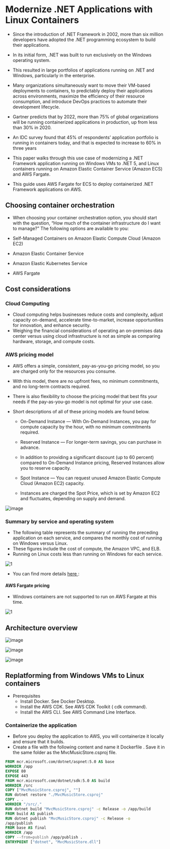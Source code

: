 # Modernize .NET Applications with Linux Containers

- Since the introduction of .NET Framework in 2002, more than six million developers have adopted the .NET programming ecosystem to build their applications.  
- In its initial form, .NET was built to run exclusively on the Windows operating system. 

- This resulted in large portfolios of applications running on .NET and Windows, particularly in the enterprise.
- Many organizations simultaneously want to move their VM-based deployments to containers, to predictably deploy their applications across environments, maximize the efficiency of their resource consumption, and introduce DevOps practices to automate their development lifecycle.

- Gartner predicts that by 2022, more than 75% of global organizations will be running containerized applications in production, up from less than 30% in 2020. 
- An IDC survey found that 45% of respondents’ application portfolio is running in containers today, and that is expected to increase to 60% in three years

- This paper walks through this use case of modernizing a .NET Framework application running on Windows VMs to .NET 5, and Linux containers running on Amazon Elastic Container Service (Amazon ECS) and AWS Fargate.
- This guide uses AWS Fargate for ECS to deploy containerized .NET Framework applications on AWS.


## Choosing container orchestration

- When choosing your container orchestration option, you should start with the question, “How much of the container infrastructure do I want to manage?” The following options are available to you:

- Self-Managed Containers on Amazon Elastic Compute Cloud (Amazon EC2)
- Amazon Elastic Container Service 
- Amazon Elastic Kubernetes Service 
- AWS Fargate

## Cost considerations

### Cloud Computing 
- Cloud computing helps businesses reduce costs and complexity, adjust capacity on-demand, accelerate time-to-market, increase opportunities for innovation, and enhance security.
- Weighing the financial considerations of operating an on-premises data center versus using cloud infrastructure is not as simple as comparing hardware, storage, and compute costs.

### AWS pricing model
- AWS offers a simple, consistent, pay-as-you-go pricing model, so you are charged only for the resources you consume.
- With this model, there are no upfront fees, no minimum commitments, and no long-term contracts required.
- There is also flexibility to choose the pricing model that best fits your needs if the pay-as-you-go model is not optimal for your use case.
- Short descriptions of all of these pricing models are found below.
    
    - On-Demand Instance — With On-Demand Instances, you pay for compute capacity by the hour, with no minimum commitments required.
    - Reserved Instance — For longer-term savings, you can purchase in advance. 
    
    - In addition to providing a significant discount (up to 60 percent) compared to On-Demand Instance pricing, Reserved Instances allow you to reserve capacity.
    - Spot Instance — You can request unused Amazon Elastic Compute Cloud (Amazon EC2) capacity. 
    - Instances are charged the Spot Price, which is set by Amazon EC2 and fluctuates, depending on supply and demand. 

![image](https://user-images.githubusercontent.com/23625821/131245382-1b1f9bc9-c7c2-4e7d-9b4c-2118a4209939.png)

### Summary by service and operating system
- The following table represents the summary of running the preceding application on each service, and compares the monthly cost of running on Windows versus Linux.
- These figures include the cost of compute, the Amazon VPC, and ELB. 
- Running on Linux costs less than running on Windows for each service.

![1](https://user-images.githubusercontent.com/23625821/131245526-e43511a1-117b-4443-8db2-38ef235b0a07.png)

- You can find more details <a href="https://calculator.aws/#/"> here </a> : 

#### AWS Fargate pricing
- Windows containers are not supported to run on AWS Fargate at this time.

![1](https://user-images.githubusercontent.com/23625821/131245653-0d54e740-469a-486e-8da6-39b6967bf7d8.png)

## Architecture overview

![image](https://user-images.githubusercontent.com/23625821/131450846-0e662d1b-c39a-4990-a17e-ce11db94b14e.png)

![image](https://user-images.githubusercontent.com/23625821/131450978-0d2123ab-bec8-4128-9524-04deb699743e.png)

![image](https://user-images.githubusercontent.com/23625821/131451141-93794e14-051f-49ce-9db2-17ba6a96e3fa.png)


## Replatforming from Windows VMs to Linux containers

- Prerequisites
    - Install Docker. See Docker Desktop.
    - Install the AWS CDK. See AWS CDK Toolkit ( cdk command).
    - Install the AWS CLI. See AWS Command Line Interface.

### Containerize the application
- Before you deploy the application to AWS, you will containerize it locally and ensure that it builds.
- Create a file with the following content and name it Dockerfile . Save it in the same folder as the MvcMusicStore.csproj file.

```dockerfile
FROM mcr.microsoft.com/dotnet/aspnet:5.0 AS base
WORKDIR /app
EXPOSE 80
EXPOSE 443
FROM mcr.microsoft.com/dotnet/sdk:5.0 AS build
WORKDIR /src
COPY ["MvcMusicStore.csproj", ""]
RUN dotnet restore "./MvcMusicStore.csproj"
COPY . .
WORKDIR "/src/."
RUN dotnet build "MvcMusicStore.csproj" -c Release -o /app/build
FROM build AS publish
RUN dotnet publish "MvcMusicStore.csproj" -c Release -o
/app/publish
FROM base AS final
WORKDIR /app
COPY --from=publish /app/publish .
ENTRYPOINT ["dotnet", "MvcMusicStore.dll"]

```

